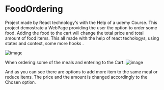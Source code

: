 # FoodOrdering
Project made by React technology's with the Help of a udemy Course.
This project  demostrate a WebPage providing the user the option to order some food.
Adding the food to the cart will change the total price and total amount of food items.
This all made with the help of react techologys, using states and context, some more hooks .

![image](https://user-images.githubusercontent.com/71960259/134928283-2850a989-7663-4ac7-b191-83e0d08438b4.png)

When ordering some of the meals and entering to the Cart:
![image](https://user-images.githubusercontent.com/71960259/134928385-81b6c665-1406-412d-aa34-7f54968a4378.png)

And as you can see there are options to add more item to the same meal or reduce items.
The price and the amount is changed accordingly to the Chosen option.
